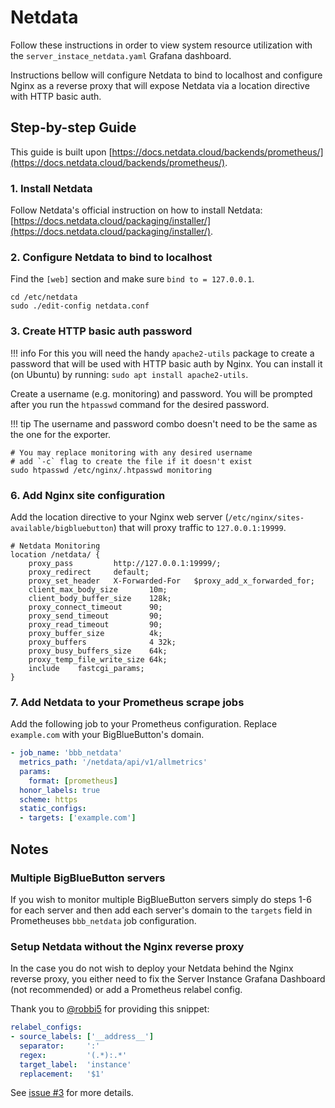 # Netdata
Follow these instructions in order to view system resource utilization with the `server_instace_netdata.yaml` Grafana dashboard.

Instructions bellow will configure Netdata to bind to localhost and configure Nginx as a reverse proxy that will expose 
Netdata via a location directive with HTTP basic auth.

## Step-by-step Guide
This guide is built upon [https://docs.netdata.cloud/backends/prometheus/](https://docs.netdata.cloud/backends/prometheus/).

### 1. Install Netdata
Follow Netdata's official instruction on how to install Netdata: 
[https://docs.netdata.cloud/packaging/installer/](https://docs.netdata.cloud/packaging/installer/).

### 2. Configure Netdata to bind to localhost
Find the `[web]` section and make sure `bind to = 127.0.0.1`.

```shell
cd /etc/netdata
sudo ./edit-config netdata.conf
```


### 3. Create HTTP basic auth password

!!! info
    For this you will need the handy `apache2-utils` package to create a password that will be used with HTTP basic auth by Nginx.
    You can install it (on Ubuntu) by running: `sudo apt install apache2-utils`.

Create a username (e.g. monitoring) and password.
You will be prompted after you run the `htpasswd` command for the desired password.

!!! tip
    The username and password combo doesn't need to be the same as the one for the exporter.

```shell
# You may replace monitoring with any desired username
# add `-c` flag to create the file if it doesn't exist
sudo htpasswd /etc/nginx/.htpasswd monitoring
```

### 6. Add Nginx site configuration
Add the location directive to your Nginx web server (`/etc/nginx/sites-available/bigbluebutton`) that will proxy traffic to
`127.0.0.1:19999`.

```text
# Netdata Monitoring
location /netdata/ {
    proxy_pass         http://127.0.0.1:19999/;
    proxy_redirect     default;
    proxy_set_header   X-Forwarded-For   $proxy_add_x_forwarded_for;
    client_max_body_size       10m;
    client_body_buffer_size    128k;
    proxy_connect_timeout      90;
    proxy_send_timeout         90;
    proxy_read_timeout         90;
    proxy_buffer_size          4k;
    proxy_buffers              4 32k;
    proxy_busy_buffers_size    64k;
    proxy_temp_file_write_size 64k;
    include    fastcgi_params;
}
```

### 7. Add Netdata to your Prometheus scrape jobs
Add the following job to your Prometheus configuration.
Replace `example.com` with your BigBlueButton's domain.

```yaml
- job_name: 'bbb_netdata'
  metrics_path: '/netdata/api/v1/allmetrics'
  params:
    format: [prometheus]
  honor_labels: true
  scheme: https
  static_configs:
  - targets: ['example.com']
``` 

## Notes
### Multiple BigBlueButton servers
If you wish to monitor multiple BigBlueButton servers simply do steps 1-6 for each server and then add each server's 
domain to the `targets` field in Prometheuses `bbb_netdata` job configuration.

### Setup Netdata without the Nginx reverse proxy
In the case you do not wish to deploy your Netdata behind the Nginx reverse proxy, you either need to fix the 
Server Instance Grafana Dashboard (not recommended) or add a Prometheus relabel config.

Thank you to [@robbi5](https://github.com/robbi5) for providing this snippet:
```yaml
relabel_configs:
- source_labels: ['__address__']
  separator:     ':'
  regex:         '(.*):.*'
  target_label:  'instance'
  replacement:   '$1'
```

See [issue #3](https://github.com/greenstatic/bigbluebutton-exporter/issues/3) for more details.

